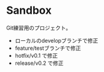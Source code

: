 Sandbox
=======

Git練習用のプロジェクト。

- ローカルのdevelopブランチで修正
- feature/testブランチで修正
- hotfix/v0.1 で修正
- release/v0.2 で修正
